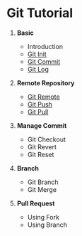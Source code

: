 # Git Tutorial

1. **Basic**
   - Introduction
   - [Git Init](basic/init.md)
   - [Git Commit](basic/commit.md)
   - [Git Log](basic/log.md)

2. **Remote Repository**
   - [Git Remote](remote-repository/remote.md)
   - [Git Push](remote-repository/push.md)
   - [Git Pull](remote-repository/pull.md) 

3. **Manage Commit**
   - Git Checkout
   - Git Revert
   - Git Reset

4. **Branch**
   - Git Branch
   - Git Merge

5. **Pull Request**
   - Using Fork
   - Using Branch
